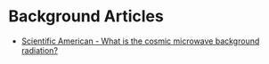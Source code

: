 # Background Articles

* [Scientific American - What is the cosmic microwave background
radiation?][sci-am]

[sci-am]: https://www.scientificamerican.com/article/what-is-the-cosmic-microw/